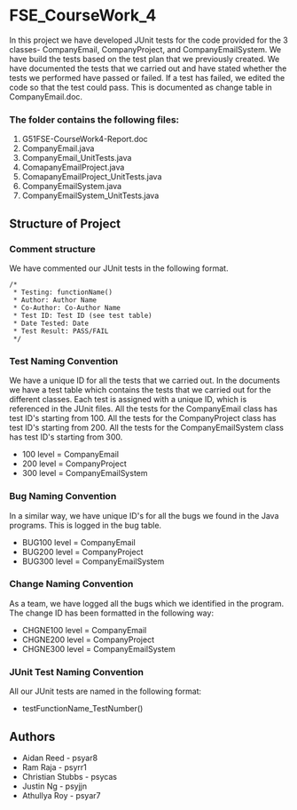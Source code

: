 # FSE_CourseWork_4

In this project we have developed JUnit tests for the code provided for the 3 classes- CompanyEmail, CompanyProject, and CompanyEmailSystem. We have build the tests based on the test plan that we previously created. We have documented the tests that we carried out and have stated whether the tests we performed have passed or failed. If a test has failed, we edited the code so that the test could pass. This is documented as change table in CompanyEmail.doc. 

### The folder contains the following files:
1. G51FSE-CourseWork4-Report.doc
1. CompanyEmail.java
1. CompanyEmail_UnitTests.java
1. ComapanyEmailProject.java
1. ComapanyEmailProject_UnitTests.java
1. CompanyEmailSystem.java
1. CompanyEmailSystem_UnitTests.java

Structure of Project
---------------------
### Comment structure
We have commented our JUnit tests in the following format.
    
	/* 
	 * Testing: functionName()
	 * Author: Author Name
	 * Co-Author: Co-Author Name
	 * Test ID: Test ID (see test table)
	 * Date Tested: Date
	 * Test Result: PASS/FAIL
	 */

### Test Naming Convention

We have a unique ID for all the tests that we carried out. In the documents we have a test table which contains the tests that we carried out for the different classes. Each test is assigned with a unique ID, which is referenced in the JUnit files. All the tests for the CompanyEmail class has test ID's starting from 100. All the tests for the CompanyProject class has test ID's starting from 200. All the tests for the CompanyEmailSystem class has test ID's starting from 300.

* 100 level = CompanyEmail
* 200 level = CompanyProject
* 300 level = CompanyEmailSystem

### Bug Naming Convention

In a similar way, we have unique ID's for all the bugs we found in the Java programs. This is logged in the bug table. 

* BUG100 level = CompanyEmail
* BUG200 level = CompanyProject
* BUG300 level = CompanyEmailSystem

### Change Naming Convention

As a team, we have logged all the bugs which we identified in the program. The change ID has been formatted in the following way:

* CHGNE100 level = CompanyEmail
* CHGNE200 level = CompanyProject
* CHGNE300 level = CompanyEmailSystem

### JUnit Test Naming Convention

All our JUnit tests are named in the following format:

* testFunctionName_TestNumber()

Authors
--------

* Aidan Reed - psyar8
* Ram Raja - psyrr1
* Christian Stubbs - psycas
* Justin Ng - psyjjn
* Athullya Roy - psyar7

